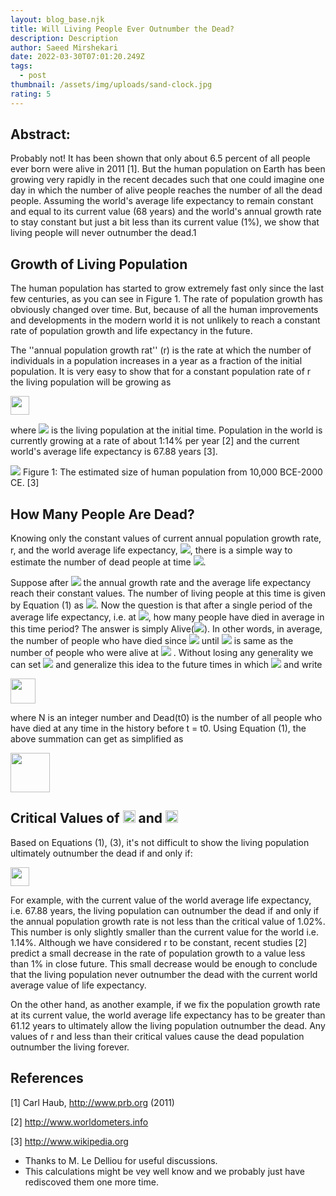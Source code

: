 ```yaml
---
layout: blog_base.njk
title: Will Living People Ever Outnumber the Dead?
description: Description
author: Saeed Mirshekari
date: 2022-03-30T07:01:20.249Z
tags:
  - post
thumbnail: /assets/img/uploads/sand-clock.jpg
rating: 5
---
```


## Abstract:

Probably not! It has been shown that
only about 6.5 percent of all people ever
born were alive in 2011 [1]. But the human population on Earth has been growing
very rapidly in the recent decades such that
one could imagine one day in which the number of alive people reaches the number of all
the dead people. Assuming the world's average life expectancy to remain constant and
equal to its current value (68 years) and the
world's annual growth rate to stay constant
but just a bit less than its current value (1%),
we show that living people will never outnumber the dead.1


## Growth of Living Population


The human population has started to grow extremely
fast only since the last few centuries, as you can see
in Figure 1. The rate of population growth has
obviously changed over time. But, because of all
the human improvements and developments in the
modern world it is not unlikely to reach a constant
rate of population growth and life expectancy in the
future.


The ''annual population growth rat'' (r) is the
rate at which the number of individuals in a population increases in a year as a fraction of the initial
population. It is very easy to show that for a constant population rate of r the living population will
be growing as



<img src="https://render.githubusercontent.com/render/math?math=Alive (t) = N_0 (1 \pm r) \times t" height="30px">


where <img src="https://render.githubusercontent.com/render/math?math=N_0"> is the living population at the initial time.
Population in the world is currently growing at a rate
of about 1:14% per year [2] and the current world's
average life expectancy is 67.88 years [3].

<img src="/assets/img/dead-alive.png">
Figure 1: The estimated size of human population from
10,000 BCE-2000 CE. [3]


## How Many People Are Dead?


Knowing only the constant values of current annual
population growth rate, r, and the world average life
expectancy, <img src="https://render.githubusercontent.com/render/math?math=<L>">, there is a simple way to estimate
the number of dead people at time <img src="https://render.githubusercontent.com/render/math?math=t">.


Suppose after <img src="https://render.githubusercontent.com/render/math?math=t = t_0"> the annual growth rate and
the average life expectancy reach their constant values. The number of living people at this time is
given by Equation (1) as <img src="https://render.githubusercontent.com/render/math?math=Alive(t_0)">. Now the question is that after a single period of the average life
expectancy, i.e. at <img src="https://render.githubusercontent.com/render/math?math=t = t_0 \pm <L>">, how many people
have died in average in this time period? The answer is simply Alive(<img src="https://render.githubusercontent.com/render/math?math=t_0">). In other words, in average, the number of people who have died since <img src="https://render.githubusercontent.com/render/math?math=t=t_0"> until
<img src="https://render.githubusercontent.com/render/math?math=t = t_0 \pm <L>"> is same as the number of people who
were alive at <img src="https://render.githubusercontent.com/render/math?math=t = t_0"> . Without losing any generality
we can set <img src="https://render.githubusercontent.com/render/math?math=t_0 = 0"> and generalize this idea to the
future times in which <img src="https://render.githubusercontent.com/render/math?math=t*=N\times <L>"> and write

<img src="https://render.githubusercontent.com/render/math?math=Dead(t^*) = \sum^{N-1}_{n=1} Alive(n [ L ]) \pm  Dead (t_0)" height="40px">


where N is an integer number and Dead(t0) is the
number of all people who have died at any time in
the history before t = t0. Using Equation (1), the
above summation can get as simplified as

<img src="https://render.githubusercontent.com/render/math?math=Dead(t) = N0\frac{(1 \pm r)^t - 1}{(1 \pm r)^{[ L ]} - 1} \pm Dead(t0)" height="63px">


## Critical Values of <img src="https://render.githubusercontent.com/render/math?math=r" height="20px"> and <img src="https://render.githubusercontent.com/render/math?math=< L >" height="20px">

Based on Equations (1), (3), it's not difficult to show
the living population ultimately outnumber the dead
if and only if:


<img src="https://render.githubusercontent.com/render/math?math=(1 \pm r) [ L ] > 2" height="30px">


For example, with the current value of the world
average life expectancy, i.e. 67.88 years, the living
population can outnumber the dead if and only if
the annual population growth rate is not less than
the critical value of 1.02%. This number is only
slightly smaller than the current value for the world
i.e. 1.14%. Although we have considered r to be
constant, recent studies [2] predict a small decrease
in the rate of population growth to a value less than
1% in close future. This small decrease would be
enough to conclude that the living population never
outnumber the dead with the current world average
value of life expectancy.


On the other hand, as another example, if we fix the population growth rate at its current value, the world average life expectancy has to be greater than
61.12 years to ultimately allow the living population
outnumber the dead. Any values of r and <L> less
than their critical values cause the dead population
outnumber the living forever.


## References

[1] Carl Haub, http://www.prb.org (2011)

[2] http://www.worldometers.info

[3] http://www.wikipedia.org

- Thanks to M. Le Delliou for useful discussions.
- This calculations might be vey well know and we probably
just have rediscoved them one more time.